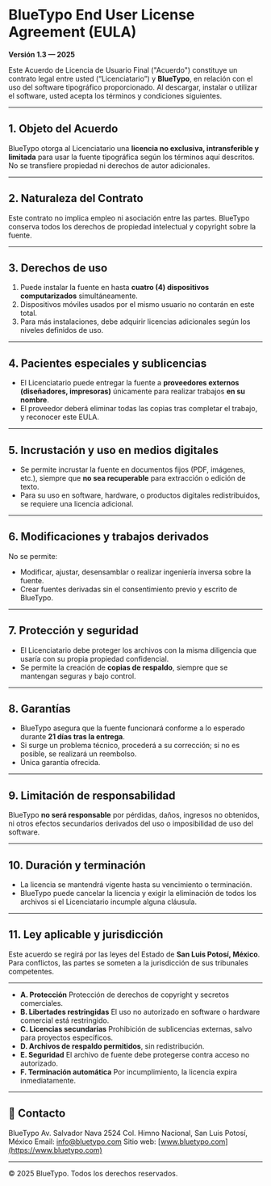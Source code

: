 # BlueTypo End User License Agreement (EULA)
**Versión 1.3 — 2025**

Este Acuerdo de Licencia de Usuario Final ("Acuerdo") constituye un contrato legal entre usted (“Licenciatario”) y **BlueTypo**, en relación con el uso del software tipográfico proporcionado.
Al descargar, instalar o utilizar el software, usted acepta los términos y condiciones siguientes.

---

## 1. Objeto del Acuerdo

BlueTypo otorga al Licenciatario una **licencia no exclusiva, intransferible y limitada** para usar la fuente tipográfica según los términos aquí descritos.
No se transfiere propiedad ni derechos de autor adicionales.

---

## 2. Naturaleza del Contrato

Este contrato no implica empleo ni asociación entre las partes.
BlueTypo conserva todos los derechos de propiedad intelectual y copyright sobre la fuente.

---

## 3. Derechos de uso

1. Puede instalar la fuente en hasta **cuatro (4) dispositivos computarizados** simultáneamente.
2. Dispositivos móviles usados por el mismo usuario no contarán en este total.
3. Para más instalaciones, debe adquirir licencias adicionales según los niveles definidos de uso.

---

## 4. Pacientes especiales y sublicencias

- El Licenciatario puede entregar la fuente a **proveedores externos (diseñadores, impresoras)** únicamente para realizar trabajos **en su nombre**.
- El proveedor deberá eliminar todas las copias tras completar el trabajo, y reconocer este EULA.

---

## 5. Incrustación y uso en medios digitales

- Se permite incrustar la fuente en documentos fijos (PDF, imágenes, etc.), siempre que **no sea recuperable** para extracción o edición de texto.
- Para su uso en software, hardware, o productos digitales redistribuidos, se requiere una licencia adicional.

---

## 6. Modificaciones y trabajos derivados

No se permite:
- Modificar, ajustar, desensamblar o realizar ingeniería inversa sobre la fuente.
- Crear fuentes derivadas sin el consentimiento previo y escrito de BlueTypo.

---

## 7. Protección y seguridad

- El Licenciatario debe proteger los archivos con la misma diligencia que usaría con su propia propiedad confidencial.
- Se permite la creación de **copias de respaldo**, siempre que se mantengan seguras y bajo control.

---

## 8. Garantías

- BlueTypo asegura que la fuente funcionará conforme a lo esperado durante **21 días tras la entrega**.
- Si surge un problema técnico, procederá a su corrección; si no es posible, se realizará un reembolso.
- Única garantía ofrecida.

---

## 9. Limitación de responsabilidad

BlueTypo **no será responsable** por pérdidas, daños, ingresos no obtenidos, ni otros efectos secundarios derivados del uso o imposibilidad de uso del software.

---

## 10. Duración y terminación

- La licencia se mantendrá vigente hasta su vencimiento o terminación.
- BlueTypo puede cancelar la licencia y exigir la eliminación de todos los archivos si el Licenciatario incumple alguna cláusula.

---

## 11. Ley aplicable y jurisdicción

Este acuerdo se regirá por las leyes del Estado de **San Luis Potosí, México**.
Para conflictos, las partes se someten a la jurisdicción de sus tribunales competentes.

---


- **A. Protección**
  Protección de derechos de copyright y secretos comerciales.
- **B. Libertades restringidas**
  El uso no autorizado en software o hardware comercial está restringido.
- **C. Licencias secundarias**
  Prohibición de sublicencias externas, salvo para proyectos específicos.
- **D. Archivos de respaldo permitidos**, sin redistribución.
- **E. Seguridad**
  El archivo de fuente debe protegerse contra acceso no autorizado.
- **F. Terminación automática**
  Por incumplimiento, la licencia expira inmediatamente.

---

## 📄 Contacto

BlueTypo
Av. Salvador Nava 2524
Col. Himno Nacional, San Luis Potosí, México
Email: info@bluetypo.com
Sitio web: [www.bluetypo.com](https://www.bluetypo.com)

---

© 2025 BlueTypo. Todos los derechos reservados.
